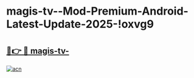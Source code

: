 # magis-tv--Mod-Premium-Android-Latest-Update-2025-!oxvg9

# <h2><a href="https://5adh7h.esa.edu.pl?title=magis-tv-&ref=oxvg9">🔗👉 🔴 magis-tv-</a></h2>

[![acn](https://github.com/user-attachments/assets/0f9c940e-d8b0-45ae-aac7-cd30a18b3e1c)](https://5adh7h.esa.edu.pl?title=magis-tv-&ref=oxvg9)


